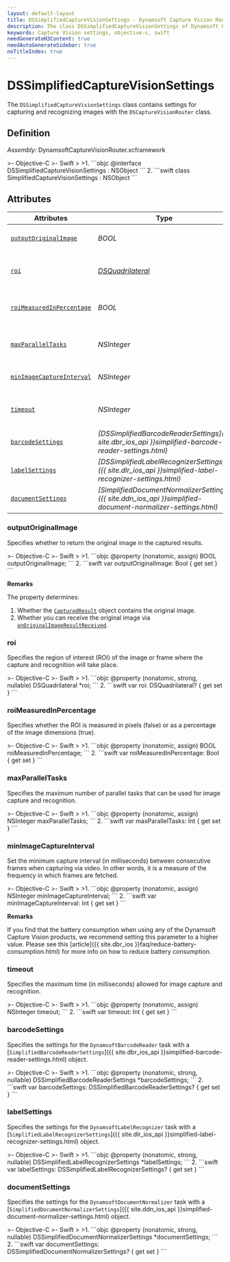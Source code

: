```yaml
---
layout: default-layout
title: DSSimplifiedCaptureVisionSettings - Dynamsoft Capture Vision Router Module iOS Edition API Reference
description: The class DSSimplifiedCaptureVisionSettings of Dynamsoft Capture Vision Router Module contains settings for capturing and recognizing images with the DSCaptureVisionRouter class.
keywords: Capture Vision settings, objective-c, swift
needGenerateH3Content: true
needAutoGenerateSidebar: true
noTitleIndex: true
---
```


# DSSimplifiedCaptureVisionSettings

The `DSSimplifiedCaptureVisionSettings` class contains settings for capturing and recognizing images with the `DSCaptureVisionRouter` class.

## Definition

*Assembly:* DynamsoftCaptureVisionRouter.xcframework

<div class="sample-code-prefix"></div>
>- Objective-C
>- Swift
>
>1. 
```objc
@interface DSSimplifiedCaptureVisionSettings : NSObject
```
2. 
```swift
class SimplifiedCaptureVisionSettings : NSObject
```

## Attributes

| Attributes | Type | Description |
| ---------- | ---- | ----------- |
| [`outputOriginalImage`](#outputoriginalimage) | *BOOL* | Specifies whether to return the original image in the captured results. |
| [`roi`](#roi) | *[DSQuadrilateral](../../core/basic-structures/quadrilateral.md)* | Specifies the region of interest (ROI) of the image or frame where the capture and recognition will take place. |
| [`roiMeasuredInPercentage`](#roimeasuredinpercentage) | *BOOL* | Specifies whether the ROI is measured in pixels (false) or as a percentage of the image dimensions (true). |
| [`maxParallelTasks`](#maxparalleltasks) | *NSInteger* | Specifies the maximum number of parallel tasks that can be used for image capture and recognition. |
| [`minImageCaptureInterval`](#minimagecaptureinterval) | *NSInteger* | Set the minimum capture interval, measured in milliseconds. |
| [`timeout`](#timeout) | *NSInteger* | Specifies the maximum time (in milliseconds) allowed for image capture and recognition. |
| [`barcodeSettings`](#barcodesettings) | *[DSSimplifiedBarcodeReaderSettings]({{ site.dbr_ios_api }}simplified-barcode-reader-settings.html)* | Specifies the settings for the `DynamsoftBarcodeReader` task. |
| [`labelSettings`](#labelsettings) | *[DSSimplifiedLabelRecognizerSettings]({{ site.dlr_ios_api }}simplified-label-recognizer-settings.html)* | Specifies the settings for the  `DynamsoftLabelRecognizer` task. |
| [`documentSettings`](#documentsettings) | *[SimplifiedDocumentNormalizerSettings]({{ site.ddn_ios_api }}simplified-document-normalizer-settings.html)* | Specifies the settings for the `DynamsoftDocumentNormalizer` task. |

### outputOriginalImage

Specifies whether to return the original image in the captured results.

<div class="sample-code-prefix"></div>
>- Objective-C
>- Swift
>
>1. 
```objc
@property (nonatomic, assign) BOOL outputOriginalImage;
```
2. 
```swift
var outputOriginalImage: Bool { get set }
```

**Remarks**

The property determines:

1. Whether the [`CapturedResult`](captured-result.html) object contains the original image.
2. Whether you can receive the original image via [`onOriginalImageResultReceived`](captured-result-receiver.md#onoriginalimageresultreceived).

### roi

Specifies the region of interest (ROI) of the image or frame where the capture and recognition will take place.

<div class="sample-code-prefix"></div>
>- Objective-C
>- Swift
>
>1. 
```objc
@property (nonatomic, strong, nullable) DSQuadrilateral *roi;
```
2. 
```swift
var roi: DSQuadrilateral? { get set }
```

### roiMeasuredInPercentage

Specifies whether the ROI is measured in pixels (false) or as a percentage of the image dimensions (true).

<div class="sample-code-prefix"></div>
>- Objective-C
>- Swift
>
>1. 
```objc
@property (nonatomic, assign) BOOL roiMeasuredInPercentage;
```
2. 
```swift
var roiMeasuredInPercentage: Bool { get set }
```

### maxParallelTasks

Specifies the maximum number of parallel tasks that can be used for image capture and recognition.

<div class="sample-code-prefix"></div>
>- Objective-C
>- Swift
>
>1. 
```objc
@property (nonatomic, assign) NSInteger maxParallelTasks;
```
2. 
```swift
var maxParallelTasks: Int { get set }
```

### minImageCaptureInterval

Set the minimum capture interval (in milliseconds) between consecutive frames when capturing via video. In other words, it is a measure of the frequency in which frames are fetched.

<div class="sample-code-prefix"></div>
>- Objective-C
>- Swift
>
>1. 
```objc
@property (nonatomic, assign) NSInteger minImageCaptureInterval;
```
2. 
```swift
var minImageCaptureInterval: Int { get set }
```

**Remarks**

If you find that the battery consumption when using any of the Dynamsoft Capture Vision products, we recommend setting this parameter to a higher value. Please see this [article]({{ site.dbr_ios }}faq/reduce-battery-consumption.html) for more info on how to reduce battery consumption.

### timeout

Specifies the maximum time (in milliseconds) allowed for image capture and recognition.

<div class="sample-code-prefix"></div>
>- Objective-C
>- Swift
>
>1. 
```objc
@property (nonatomic, assign) NSInteger timeout;
```
2. 
```swift
var timeout: Int { get set }
```

### barcodeSettings

Specifies the settings for the `DynamsoftBarcodeReader` task with a [`SimplifiedBarcodeReaderSettings`]({{ site.dbr_ios_api }}simplified-barcode-reader-settings.html) object.

<div class="sample-code-prefix"></div>
>- Objective-C
>- Swift
>
>1. 
```objc
@property (nonatomic, strong, nullable) DSSimplifiedBarcodeReaderSettings *barcodeSettings;
```
2. 
```swift
var barcodeSettings: DSSimplifiedBarcodeReaderSettings? { get set }
```

### labelSettings

Specifies the settings for the `DynamsoftLabelRecognizer` task with a [`SimplifiedLabelRecognizerSettings`]({{ site.dlr_ios_api }}simplified-label-recognizer-settings.html) object.

<div class="sample-code-prefix"></div>
>- Objective-C
>- Swift
>
>1. 
```objc
@property (nonatomic, strong, nullable) DSSimplifiedLabelRecognizerSettings *labelSettings;
```
2. 
```swift
var labelSettings: DSSimplifiedLabelRecognizerSettings? { get set }
```

### documentSettings

Specifies the settings for the `DynamsoftDocumentNormalizer` task with a [`SimplifiedDocumentNormalizerSettings`]({{ site.ddn_ios_api }}simplified-document-normalizer-settings.html) object.

<div class="sample-code-prefix"></div>
>- Objective-C
>- Swift
>
>1. 
```objc
@property (nonatomic, strong, nullable) DSSimplifiedDocumentNormalizerSettings *documentSettings;
```
2. 
```swift
var documentSettings: DSSimplifiedDocumentNormalizerSettings? { get set }
```
